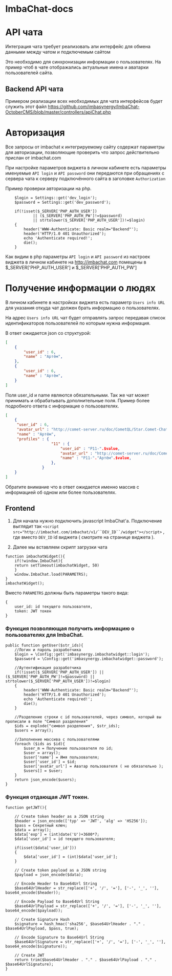 # ImbaChat-docs


# API чата

Интеграция чата требует реализовать апи интерфейс для обмена данными между чатом и подключемым сайтом

Это необходимо для синхронизации информации о пользователях. На пример чтоб в чате отображались актуальные имена и аватарки пользователей сайта.


## Backend API чата

Примером реализации всех необходимых для чата интерфейсов будет служить этот файл https://github.com/imbasynergy/ImbaChat-OctoberCMS/blob/master/controllers/apiChat.php

# Авторизация

Все запросы от imbachat к интегрируемому сайту содержат параметры для авторизации, позволяющие проверить что запрос действительно прислан от imbachat.com

При настройке параметров виджета в личном кабинете есть параметры именуемые `API login` и `API password` они передаются при обращениях с сервера чата к серверу подключённого сайта в заголовке `Authorization`

Пример проверки авторизации на php.
``` 
    $login = Settings::get('dev_login');
    $password = Settings::get('dev_password');

    if(!isset($_SERVER['PHP_AUTH_USER'])
            || ($_SERVER['PHP_AUTH_PW']!=$password) 
            || strtolower($_SERVER['PHP_AUTH_USER'])!=$login)
    {
        header('WWW-Authenticate: Basic realm="Backend"');
        header('HTTP/1.0 401 Unauthorized');
        echo 'Authenticate required!';
        die();
    }
```

Как видим в php параметры `API login` и `API password` из настроек виджета в личном кабинете на http://imbachat.com помещены в $_SERVER['PHP_AUTH_USER'] и $_SERVER['PHP_AUTH_PW']


# Получение информации о людях

В личном кабинете в настройках виджета есть параметр `Users info URL` для указания откуда чат должен брать информацию о пользователях.
 
На адрес `Users info URL` чат будет отправлять запрос передавая список идентификаторов пользователей по которым нужна информация.

В ответ ожидается json со структурой:
```json
[
    {
        "user_id" : 6,
        "name" : "Артём",
    },
    {
        "user_id" : 6,
        "name" : "Артём",
    }
]
```

Поля user_id и name являются обязательными. Так же чат может принимать и обрабатывать дополнительные поля. 
Пример более подробного ответа с информацие о пользователях.

```json
[
    {
     "user_id" : 6,
     "avatar_url" : "http://comet-server.ru/doc/CometQL/Star.Comet-Chat/img/avatar0.png",
     "name" : "Артём",
     "profiles" : {
                    "11" : {
                        "user_id" : "P11-".$value,
                        "avatar_url" : "http://comet-server.ru/doc/CometQL/Star.Comet-Chat/img/avatar0.png",
                        "name" : "P11-"."Артём".$value,
                    },
                }
    }
]
```

Обратите внимание что в ответ ожидается именно массив с информацией об одном или более пользователях.


## Frontend

1. Для начала нужно подключить javascript ImbaChat'а. Подключение выглядит так `<script src="http://imbachat.com/imbachat/v1/``DEV_ID``/widget"></script>`
, где вместо `DEV_ID` id виджета ( смотрите на странице виджета ).

2. Далее мы вставляем скрипт загрузки чата
```
function imbachatWidget(){
    if(!window.ImbaChat){
	return setTimeout(imbachatWidget, 50)
    }
    window.ImbaChat.load(PARAMETRS);
}
imbachatWidget();
```
Вместо `PARAMETRS` должны быть параметры такого вида:
```
{
	user_id: id текущего пользователя,
	token: JWT токен
}
```

### Функция позволяющая получить информацию о пользователях для ImbaChat.
```
public function getUser($str_ids){
	//Логин и пароль разработчика
	$login = \Config::get('imbasynergy.imbachatwidget::login');
	$password = \Config::get('imbasynergy.imbachatwidget::password');

	//Аутентификация разработчика
	if(!isset($_SERVER['PHP_AUTH_USER']) || ($_SERVER['PHP_AUTH_PW']!=$password) || strtolower($_SERVER['PHP_AUTH_USER'])!=$login)
	{
	    header('WWW-Authenticate: Basic realm="Backend"');
	    header('HTTP/1.0 401 Unauthorized');
	    echo 'Authenticate required!';
	    die();
	}

	//Разделение строки с id пользователей, через символ, который вы прописали в поле "Символ разделения"
	$ids = explode("cимвол разделения", $str_ids);
	$users = array();

	//Заполнение массива с пользователями
	foreach ($ids as $id){
	    $user_m = Получение пользователя по id;
	    $user = array();
	    $user['name'] = Имя пользователя;
	    $user['user_id'] = $id;
	    $user['avatar_url'] = Аватар пользователя ( не обязательно );
	    $users[] = $user;
	}
	return json_encode($users);
}
```

### Функция отдающая JWT токен.
```
function getJWT(){

	// Create token header as a JSON string
	$header = json_encode(['typ' => 'JWT', 'alg' => 'HS256']);
	$pass = Секретный ключ;
	$data = array();
	$data['exp'] = (int)date('U')+3600*7;
	$data['user_id'] = id текущего пользователя;

	if(isset($data['user_id']))
	{
	    $data['user_id'] = (int)$data['user_id'];
	}

	// Create token payload as a JSON string
	$payload = json_encode($data);

	// Encode Header to Base64Url String
	$base64UrlHeader = str_replace(['+', '/', '='], ['-', '_', ''], base64_encode($header));

	// Encode Payload to Base64Url String
	$base64UrlPayload = str_replace(['+', '/', '='], ['-', '_', ''], base64_encode($payload));

	// Create Signature Hash
	$signature = hash_hmac('sha256', $base64UrlHeader . "." . $base64UrlPayload, $pass, true);

	// Encode Signature to Base64Url String
	$base64UrlSignature = str_replace(['+', '/', '='], ['-', '_', ''], base64_encode($signature));

	// Create JWT
	return trim($base64UrlHeader . "." . $base64UrlPayload . "." . $base64UrlSignature);
}
```
